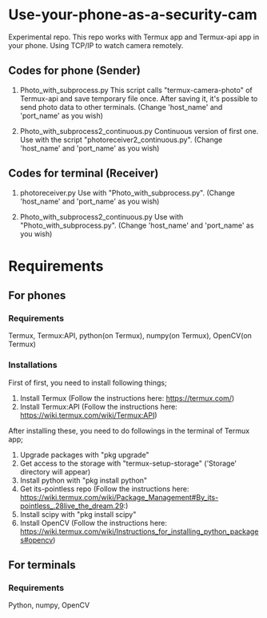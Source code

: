 # Use-your-phone-as-a-security-cam
Experimental repo.
This repo works with Termux app and Termux-api app in your phone.
Using TCP/IP to watch camera remotely.

## Codes for phone (Sender)
1) Photo_with_subprocess.py
 This script calls "termux-camera-photo" of Termux-api and save temporary file once.
 After saving it, it's possible to send photo data to other terminals.
 (Change 'host_name' and 'port_name' as you wish)

2) Photo_with_subprocess2_continuous.py
 Continuous version of first one. Use with the script "photoreceiver2_continuous.py".
 (Change 'host_name' and 'port_name' as you wish)
 
 ## Codes for terminal (Receiver)
 1) photoreceiver.py
   Use with "Photo_with_subprocess.py". (Change 'host_name' and 'port_name' as you wish)

 2) Photo_with_subprocess2_continuous.py
   Use with "Photo_with_subprocess.py". (Change 'host_name' and 'port_name' as you wish)

# Requirements
## For phones
### Requirements
Termux, Termux:API, python(on Termux), numpy(on Termux), OpenCV(on Termux)

### Installations
  First of first, you need to install following things;
   1) Install Termux (Follow the instructions here: https://termux.com/)
   2) Install Termux:API (Follow the instructions here: https://wiki.termux.com/wiki/Termux:API)
  
  After installing these, you need to do followings in the terminal of Termux app;
   1) Upgrade packages with "pkg upgrade"
   2) Get access to the storage with "termux-setup-storage" ('Storage' directory will appear)
   3) Install python with "pkg install python"
   4) Get its-pointless repo (Follow the instructions here: https://wiki.termux.com/wiki/Package_Management#By_its-pointless_.28live_the_dream.29:)
   5) Install scipy with "pkg install scipy"
   6) Install OpenCV (Follow the instructions here: https://wiki.termux.com/wiki/Instructions_for_installing_python_packages#opencv)

## For terminals
### Requirements
Python, numpy, OpenCV
